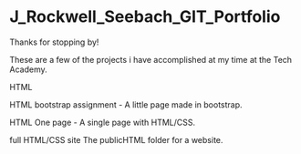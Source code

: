 # J_Rockwell_Seebach_GIT_Portfolio

Thanks for stopping by!

These are a few of the projects i have accomplished at my time at the Tech Academy.


HTML

HTML bootstrap assignment -
  A little page made in bootstrap. 
  
HTML One page -
  A single page  with HTML/CSS. 

full HTML/CSS site
  The publicHTML folder for a website.

